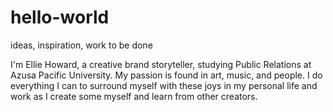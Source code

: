# hello-world
ideas, inspiration, work to be done

I'm Ellie Howard, a creative brand storyteller, studying Public Relations at Azusa Pacific University. My passion is found in art, music, and people. I do everything I can to surround myself with these joys in my personal life and work as I create some myself and learn from other creators. 
